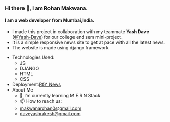 ### Hi there 👋, I am Rohan Makwana.
#### I am a web developer from Mumbai,India.
* I made this project in collaboration with my teammate **Yash Dave** ([@Yash-Dave](https://github.com/Yash-Dave)) for our college end sem mini-project.
* It is a simple responsive news site to get at pace with all the latest news.
* The website is made using django framework.

- Technologies Used: 
   - JS 
   - DJANGO 
   - HTML 
   - CSS
- Deployment:[R&Y News](https://r-y-news-ucoe.herokuapp.com/)
- About Me
  - 🌱 I’m currently learning M.E.R.N Stack 
  - 📫 How to reach us:
   -  makwanarohan0@gmail.com 
   -  daveyashrakesh@gmail.com





